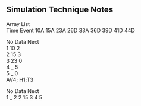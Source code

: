 ## Simulation Technique Notes <br>
Array List <br>
Time Event 10A 15A 23A 26D 33A 36D 39D 41D 44D <br>

No Data Next <br>
1 10 2 <br>
2 15 3<br>
3 23 0 <br>
4 _ 5<br>
5 _ 0<br>
AV4; H1;T3 <br>

No Data Next <br>
1 _ 2
2 15 
3
4
5
